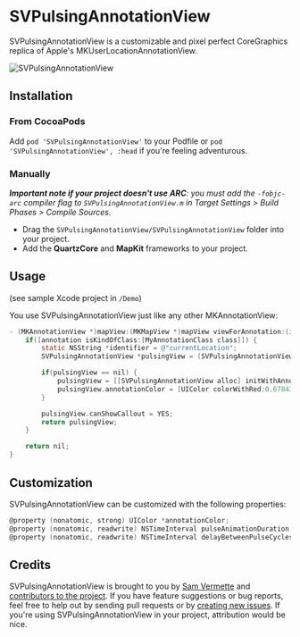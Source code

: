 # SVPulsingAnnotationView

SVPulsingAnnotationView is a customizable and pixel perfect CoreGraphics replica of Apple's MKUserLocationAnnotationView.

![SVPulsingAnnotationView](http://f.cl.ly/items/153b1i313C312A0i0v1b/SVPulsingAnnotationView.gif)

## Installation

### From CocoaPods

Add `pod 'SVPulsingAnnotationView'` to your Podfile or `pod 'SVPulsingAnnotationView', :head` if you're feeling adventurous.

### Manually

_**Important note if your project doesn't use ARC**: you must add the `-fobjc-arc` compiler flag to `SVPulsingAnnotationView.m` in Target Settings > Build Phases > Compile Sources._

* Drag the `SVPulsingAnnotationView/SVPulsingAnnotationView` folder into your project. 
* Add the **QuartzCore** and **MapKit** frameworks to your project.

## Usage

(see sample Xcode project in `/Demo`)

You use SVPulsingAnnotationView just like any other MKAnnotationView:

```objective-c
- (MKAnnotationView *)mapView:(MKMapView *)mapView viewForAnnotation:(id<MKAnnotation>)annotation {
    if([annotation isKindOfClass:[MyAnnotationClass class]]) {
        static NSString *identifier = @"currentLocation";
        SVPulsingAnnotationView *pulsingView = (SVPulsingAnnotationView *)[self.mapView dequeueReusableAnnotationViewWithIdentifier:identifier];

        if(pulsingView == nil) {
            pulsingView = [[SVPulsingAnnotationView alloc] initWithAnnotation:annotation reuseIdentifier:identifier];
            pulsingView.annotationColor = [UIColor colorWithRed:0.678431 green:0 blue:0 alpha:1];
        }

        pulsingView.canShowCallout = YES;
        return pulsingView;
    }

    return nil;
}
```

## Customization

SVPulsingAnnotationView can be customized with the following properties:

```objective-c
@property (nonatomic, strong) UIColor *annotationColor;
@property (nonatomic, readwrite) NSTimeInterval pulseAnimationDuration;
@property (nonatomic, readwrite) NSTimeInterval delayBetweenPulseCycles;
```

## Credits

SVPulsingAnnotationView is brought to you by [Sam Vermette](http://samvermette.com) and [contributors to the project](https://github.com/samvermette/SVPulsingAnnotationView/contributors). If you have feature suggestions or bug reports, feel free to help out by sending pull requests or by [creating new issues](https://github.com/samvermette/SVPulsingAnnotationView/issues/new). If you're using SVPulsingAnnotationView in your project, attribution would be nice.